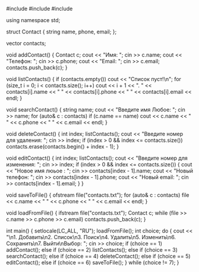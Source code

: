 #include <iostream>
#include <vector>
#include <fstream>

using namespace std;

struct Contact {
    string name, phone, email;
};

vector<Contact> contacts;

void addContact() {
    Contact c;
    cout << "Имя: "; cin >> c.name;
    cout << "Телефон: "; cin >> c.phone;
    cout << "Email: "; cin >> c.email;
    contacts.push_back(c);
}

void listContacts() {
    if (contacts.empty()) cout << "Список пуст!\n";
    for (size_t i = 0; i < contacts.size(); i++)
        cout << i + 1 << ". " << contacts[i].name << " " << contacts[i].phone << " " << contacts[i].email << endl;
}

void searchContact() {
    string name;
    cout << "Введите имя Любое: ";
    cin >> name;
    for (auto& c : contacts)
        if (c.name == name)
            cout << c.name << " " << c.phone << " " << c.email << endl;
}

void deleteContact() {
    int index;
    listContacts();
    cout << "Введите номер для удаления: ";
    cin >> index;
    if (index > 0 && index <= contacts.size())
        contacts.erase(contacts.begin() + index - 1);
}

void editContact() {
    int index;
    listContacts();
    cout << "Введите номер для изменения: ";
    cin >> index;
    if (index > 0 && index <= contacts.size()) {
        cout << "Новое имя люьое : "; cin >> contacts[index - 1].name;
        cout << "Новый телефон: "; cin >> contacts[index - 1].phone;
        cout << "Новый email: "; cin >> contacts[index - 1].email;
    }
}

void saveToFile() {
    ofstream file("contacts.txt");
    for (auto& c : contacts)
        file << c.name << " " << c.phone << " " << c.email << endl;
}

void loadFromFile() {
    ifstream file("contacts.txt");
    Contact c;
    while (file >> c.name >> c.phone >> c.email)
        contacts.push_back(c);
}

int main() {
    setlocale(LC_ALL, "RU");
    loadFromFile();
    int choice;
    do {
        cout << "\n1. Добавить\n2. Список\n3. Поиск\n4. Удалить\n5. Изменить\n6. Сохранить\n7. Выйти\nВыбор: ";
        cin >> choice;
        if (choice == 1) addContact();
        else if (choice == 2) listContacts();
        else if (choice == 3) searchContact();
        else if (choice == 4) deleteContact();
        else if (choice == 5) editContact();
        else if (choice == 6) saveToFile();
    } while (choice != 7);
}

